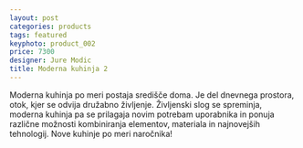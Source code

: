 ```yaml
---
layout: post
categories: products
tags: featured
keyphoto: product_002
price: 7300
designer: Jure Modic
title: Moderna kuhinja 2
---
```


Moderna kuhinja po meri postaja središče doma. Je del dnevnega prostora, otok, kjer se odvija družabno življenje. Življenski slog se spreminja, moderna kuhinja pa se prilagaja novim potrebam uporabnika in ponuja različne možnosti kombiniranja elementov, materiala in najnovejših tehnologij. Nove kuhinje po meri naročnika!
